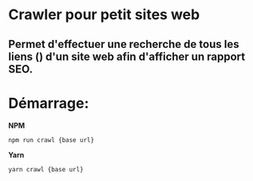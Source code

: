 # Crawler pour petit sites web

## Permet d'effectuer une recherche de tous les liens (<a>) d'un site web afin d'afficher un rapport SEO.

# Démarrage:

**NPM**

```
npm run crawl {base url}
```

**Yarn**

```
yarn crawl {base url}
```
